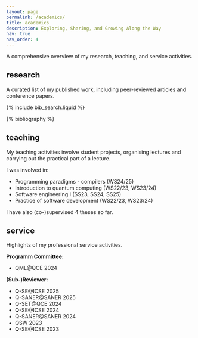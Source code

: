 ```yaml
---
layout: page
permalink: /academics/
title: academics
description: Exploring, Sharing, and Growing Along the Way
nav: true
nav_order: 4
---
```


A comprehensive overview of my research, teaching, and service activities.

## research

A curated list of my published work, including peer-reviewed articles and conference papers.

<!-- _pages/publications.md -->

<!-- Bibsearch Feature -->

{% include bib_search.liquid %}

<div class="publications">

{% bibliography %}

</div>

## teaching

My teaching activities involve student projects, organising lectures and carrying out the practical part of a lecture.

I was involved in:

- Programming paradigms - compilers (WS24/25)
- Introduction to quantum computing (WS22/23, WS23/24)
- Software engineering I (SS23, SS24, SS25)
- Practice of software development (WS22/23, WS23/24)

I have also (co-)supervised 4 theses so far.

## service

Highlights of my professional service activities.

**Programm Committee:**

- QML@QCE 2024

**(Sub-)Reviewer:**

- Q-SE@ICSE 2025
- Q-SANER@SANER 2025
- Q-SET@QCE 2024
- Q-SE@ICSE 2024
- Q-SANER@SANER 2024
- QSW 2023
- Q-SE@ICSE 2023
